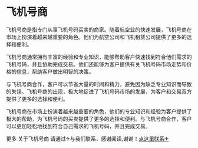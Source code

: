 # 飞机号商

飞机号商是指专门从事飞机号码买卖的商家。随着航空业的快速发展，飞机号商在市场上扮演着越来越重要的角色。他们为航空公司和飞机租赁公司提供了更多的选择和便利。

飞机号商通常拥有丰富的经验和专业知识，能够帮助客户快速找到符合他们需求的飞机号码，并且协助完成交易。他们还能够为客户提供有关飞机号码市场走势和价格的信息，帮助客户做出明智的决策。

与飞机号商合作，客户可以节省大量的时间和精力，避免因为缺乏专业知识而导致的失误。飞机号商的出现，极大地促进了飞机号码市场的发展，为客户和交易双方提供了更多的选择和便利。

飞机号商在市场上扮演着越来越重要的角色，他们的专业知识和经验为客户提供了极大的帮助，为飞机号码的买卖提供了更多的选择和便利。与飞机号商合作，客户可以更加轻松地找到符合自己需求的飞机号码，并且完成交易。

更多 关于飞机号商 请通过✈与我们联系，感谢阅读,谢谢！[点这里联系✈](https://t.me/lianmeng09)